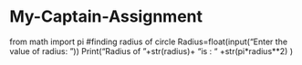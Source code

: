# My-Captain-Assignment
from math import pi
#finding radius of circle
Radius=float(input(“Enter the value of radius:   ”))
Print(“Radius of  ”+str(radius)+  “is  :  “ +str(pi*radius**2) ) 
